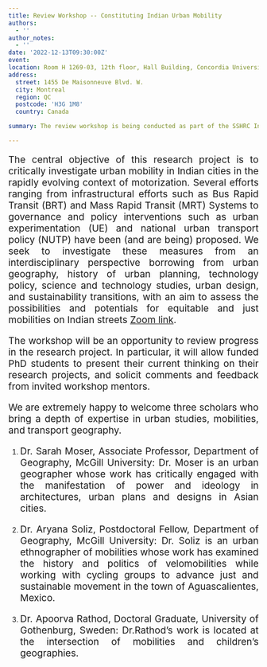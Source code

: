 ```yaml
---
title: Review Workshop -- Constituting Indian Urban Mobility 
authors:
  - ''
author_notes:
  - ''
date: '2022-12-13T09:30:00Z'
event: 
location: Room H 1269-03, 12th floor, Hall Building, Concordia University
address:
  street: 1455 De Maisonneuve Blvd. W.
  city: Montreal
  region: QC
  postcode: 'H3G 1M8'
  country: Canada

summary: The review workshop is being conducted as part of the SSHRC Insight Grant Project titled Constituting Indian Urban Mobility.

---
```

<p align="justify" style="font-size: 19px">The central objective of this research project is to critically investigate urban mobility in Indian cities in the rapidly evolving context of motorization. Several efforts ranging from infrastructural efforts such as Bus Rapid Transit (BRT) and Mass Rapid Transit (MRT) Systems to governance and policy interventions such as urban experimentation (UE) and national urban transport policy (NUTP) have been (and are being) proposed. We seek to investigate these measures from an interdisciplinary perspective borrowing from urban geography, history of urban planning, technology policy, science and technology studies, urban design, and sustainability transitions, with an aim to assess the possibilities and potentials for equitable and just mobilities on Indian streets <a href="https://concordia-ca.zoom.us/j/8246449038" target="_blank">Zoom link</a>.</p> 

<p align="justify" style="font-size: 19px">The workshop will be an opportunity to review progress in the research project. In particular, it will allow funded PhD students to present their current thinking on their research projects, and solicit comments and feedback from invited workshop mentors.</p> 

<p align="justify" style="font-size: 19px">We are extremely happy to welcome three scholars who bring a depth of expertise in urban studies, mobilities, and transport geography.</p>

1. <p align="justify" style="font-size: 19px">Dr. Sarah Moser, Associate Professor, Department of Geography, McGill University: Dr. Moser is an urban geographer whose work has critically engaged with the manifestation of power and ideology in architectures, urban plans and designs in Asian cities.</p>

2. <p align="justify" style="font-size: 19px">Dr. Aryana Soliz, Postdoctoral Fellow, Department of Geography, McGill University: Dr. Soliz is an urban ethnographer of mobilities whose work has examined the history and politics of velomobilities while working with cycling groups to advance just and sustainable movement in the town of Aguascalientes, Mexico.</p>

3. <p align="justify" style="font-size: 19px">Dr. Apoorva Rathod, Doctoral Graduate, University of Gothenburg, Sweden: Dr.Rathod’s work is located at the intersection of mobilities and children’s geographies.</p>